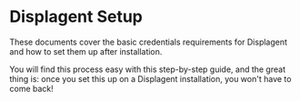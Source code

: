 # Displagent Setup

These documents cover the basic credentials requirements for Displagent and how to set them up after installation.

You will find this process easy with this step-by-step guide, and the great thing is: once you set this up on a Displagent installation, you won't have to come back!
